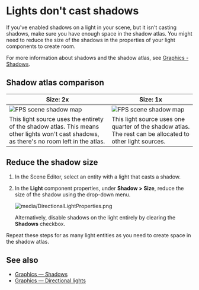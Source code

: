 # Lights don't cast shadows

If you've enabled shadows on a light in your scene, but it isn't casting shadows, make sure you have enough space in the shadow atlas. You might need to reduce the size of the shadows in the properties of your light components to create room.

For more information about shadows and the shadow atlas, see [Graphics - Shadows](../graphics/lights-and-shadows/shadows.md).

## Shadow atlas comparison

| Size: 2x | Size: 1x |
| ---------------------------------------------------------------- | -------------------------------------------------------------
| ![FPS scene shadow map](../graphics/lights-and-shadows/media/shadow-atlas-2x.png) | ![FPS scene shadow map](../graphics/lights-and-shadows/media/shadow-atlas-1x.png) |
| This light source uses the entirety of the shadow atlas. This means other lights won't cast shadows, as there's no room left in the atlas. | This light source uses one quarter of the shadow atlas. The rest can be allocated to other light sources. |

## Reduce the shadow size

1. In the Scene Editor, select an entity with a light that casts a shadow.

2. In the **Light** component properties, under **Shadow > Size**, reduce the size of the shadow using the drop-down menu.

    ![media/DirectionalLightProperties.png](../graphics/lights-and-shadows/media/DirectionalLightProperties-size.png)

    Alternatively, disable shadows on the light entirely by clearing the **Shadows** checkbox.

Repeat these steps for as many light entities as you need to create space in the shadow atlas.

## See also

* [Graphics — Shadows](../graphics/lights-and-shadows/shadows.md)
* [Graphics — Directional lights](../graphics/lights-and-shadows/directional-lights.md)